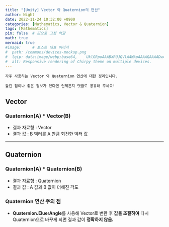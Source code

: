 ```yaml
---
title: "[Unity] Vector 와 Quaternion의 연산"
author: Night
date: 2022-11-24 10:32:00 +0900
categories: [Mathematics, Vector & Quaternion]
tags: [Mathematics]
pin: false  # 핀으로 고정 역할
math: true
mermaid: true
#image:     # 포스트 대표 이미지
#  path: /commons/devices-mockup.png
#  lqip: data:image/webp;base64,    UklGRpoAAABXRUJQVlA4WAoAAAAQAAAADwAABwAAQUxQSDIAAAARL0AmbZurmr57yyIiqE8oiG0bejIYEQTgqiDA9vqnsUSI6H+oAERp2HZ65qP/VIAWAFZQOCBCAAAA8AEAnQEqEAAIAAVAfCWkAALp8sF8rgRgAP7o9FDvMCkMde9PK7euH5M1m6VWoDXf2FkP3BqV0ZYbO6NA/VFIAAAA
#  alt: Responsive rendering of Chirpy theme on multiple devices.
---
```


```
자주 사용하는 Vector 와 Quaternion 연산에 대한 정리입니다.

틀린 점이나 좋은 정보가 있다면 언제든지 댓글로 공유해 주세요!
```

## Vector

### Quaternion(A) \* Vector(B)

-   결과 자료형 : Vector
-   결과 값 : B 벡터를 A 만큼 회전한 벡터 값

---

## Quaternion

### Quaternion(A) \* Quaternion(B)

-   결과 자료형 : Quaternion
-   결과 값 : A 값과 B 값이 더해진 각도

### Quaternion 연산 주의 점

-   **Quaternion.EluerAngle**를 사용해 Vector로 변환 후 **값을 조절하여** 다시 Quaternion으로 바꾸게 되면 결과 값이 **정확하지 않음.**